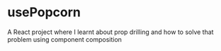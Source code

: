 # usePopcorn
A React project where I learnt about prop drilling and how to solve that problem using component composition
